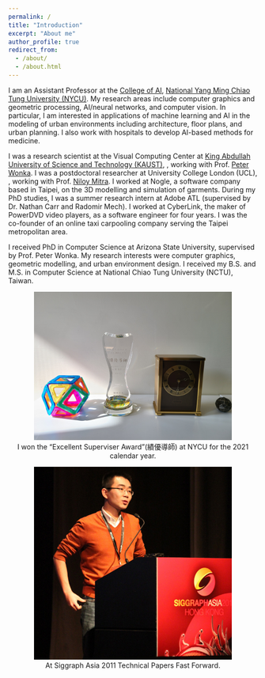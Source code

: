 ```yaml
---
permalink: /
title: "Introduction"
excerpt: "About me"
author_profile: true
redirect_from: 
  - /about/
  - /about.html
---
```


I am an Assistant Professor at the <a href="https://ai.nycu.edu.tw/en/">College of AI</a>, <a href="https://en.nycu.edu.tw/">National Yang Ming Chiao Tung University (NYCU)</a>. My research areas include computer graphics and geometric processing, AI/neural networks, and computer vision.  In particular, I am interested in applications of machine learning and AI in the modeling of urban environments including architecture, floor plans, and urban planning. I also work with hospitals to develop AI-based methods for medicine.

I was a research scientist at the Visual Computing Center at <a href="http://www.kaust.edu.sa">King Abdullah University of Science and Technology (KAUST)</a>, , working with Prof. <a href="http://peterwonka.net/">Peter Wonka</a>. I was a postdoctoral researcher at University College London (UCL), , working with Prof. <a href="http://www0.cs.ucl.ac.uk/staff/n.mitra/">Niloy Mitra</a>. I worked at Nogle, a software company based in Taipei, on the 3D modelling and simulation of garments. During my PhD studies, I was a summer research intern at Adobe ATL (supervised by Dr. Nathan Carr and Radomir Mech). I worked at CyberLink, the maker of PowerDVD video players, as a software engineer for four years. I was the co-founder of an online taxi carpooling company serving the Taipei metropolitan area.

I received PhD in Computer Science at Arizona State University, supervised by Prof. Peter Wonka. My research interests were computer graphics, geometric modelling, and urban environment design. I received my B.S. and M.S. in Computer Science at National Chiao Tung University (NCTU), Taiwan.

<p style="text-align: center;"><a href="/files/supervising_award.jpg"><img width='400' src='/files/supervising_award.jpg'></a><br>
I won the “Excellent Superviser Award”(績優導師) at NYCU for the 2021 calendar year.</p>

<p style="text-align: center;"><a href="/images/profile.jpg"><img width='400' src='/images/profile.jpg'></a><br>
At Siggraph Asia 2011 Technical Papers Fast Forward.</p>